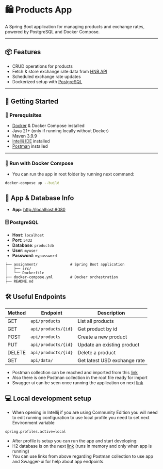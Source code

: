# 🛍️ Products App

A Spring Boot application for managing products and exchange rates, powered by PostgreSQL and Docker Compose.

---

## 📦 Features

- CRUD operations for products
- Fetch & store exchange rate data from [HNB API](https://api.hnb.hr/)
- Scheduled exchange rate updates
- Dockerized setup with [PostgreSQL](https://www.postgresql.org/)

---

## 🚀 Getting Started

### 🔧 Prerequisites

- [Docker](https://www.docker.com/) & Docker Compose installed
- Java 21+ (only if running locally without Docker)
- Maven 3.9.9
- [Intellij IDE](https://www.jetbrains.com/idea/) installed
- [Postman](https://www.postman.com/) installed

---

### 🐳 Run with Docker Compose

- You can run the app in root folder by running next command:
```bash
docker-compose up --build
```

## 🔗 App & Database Info

- **App**: [http://localhost:8080](http://localhost:8080)

### 🗄️ PostgreSQL

- **Host**: `localhost`
- **Port**: `5432`
- **Database**: `productdb`
- **User**: `myuser`
- **Password**: `mypassword`

```
├── assignment/               # Spring Boot application
│   ├── src/
│   └── Dockerfile
├── docker-compose.yml        # Docker orchestration
├── README.md
```
## 🛠️ Useful Endpoints

| Method | Endpoint                        | Description                  |
|--------|---------------------------------|------------------------------|
| GET    | `api/products`                  | List all products            |
| GET    | `api/products/{id}`             | Get product by id            |
| POST   | `api/products`                  | Create a new product         |
| PUT    | `api/products/{id}`             | Update an existing product   |
| DELETE | `api/products/{id}`             | Delete a product             |
| GET    | `api/data/`                     | Get latest USD exchange rate |

- Postman collection can be reached and imported from this [link](https://orange-firefly-351030.postman.co/workspace/Posao~6f36db3a-2d27-4ae1-acf4-bd3d97b2e4ee/collection/11488437-a0e206b9-4a5c-4892-ba91-a856b9aa565b?action=share&creator=11488437)
- Also there is one Postman collection in the root file ready for import
- Swagger ui can be seen once running the application on next [link](http://localhost:8080/swagger-ui/index.html
)

## 💻 Local development setup

- When opening in Intellij if you are using Community Edition you will need to edit running configuration to use local profile 
you need to set next Environment variable
```bash
spring.profiles.active=local
```
- After profile is setup you can run the app and start developing
- H2 database is on the next [link](http://localhost:8080/h2-console) (runs in memory and only when app is running)
- You can use links from above regarding Postman collection to use app and Swagger-ui for help about app endpoints